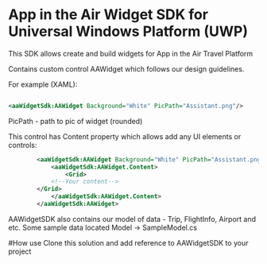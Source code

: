 # App in the Air Widget SDK for Universal Windows Platform (UWP)
This SDK allows create and build widgets for App in the Air Travel Platform

Contains custom control AAWidget which follows our design guidelines.

For example (XAML):
```xml 

<aaWidgetSdk:AAWidget Background="White" PicPath="Assistant.png"/>

```

PicPath - path to pic of widget (rounded)

This control has Content property which allows add any UI elements or controls:
```xml
        <aaWidgetSdk:AAWidget Background="White" PicPath="Assistant.png">
            <aaWidgetSdk:AAWidget.Content>
                <Grid>
			<!--Your content-->
		</Grid>
            </aaWidgetSdk:AAWidget.Content>
        </aaWidgetSdk:AAWidget>
```

AAWidgetSDK also contains our model of data - Trip, FlightInfo, Airport and etc. Some sample data located Model -> SampleModel.cs

#How use
Clone this solution and add reference to AAWidgetSDK to your project
